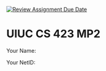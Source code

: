 [![Review Assignment Due Date](https://classroom.github.com/assets/deadline-readme-button-22041afd0340ce965d47ae6ef1cefeee28c7c493a6346c4f15d667ab976d596c.svg)](https://classroom.github.com/a/bN8FEXqy)
# UIUC CS 423 MP2

Your Name: 

Your NetID: 
